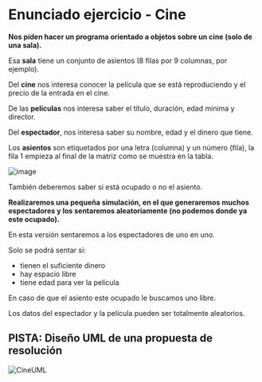 # Enunciado ejercicio - Cine

**Nos piden hacer un programa orientado a objetos sobre un cine (solo de una sala).**

Esa **sala** tiene un conjunto de asientos (8 filas por 9 columnas, por ejemplo).

Del **cine** nos interesa conocer la película que se está reproduciendo y el precio de la entrada en el cine.

De las **películas** nos interesa saber el título, duración, edad mínima y director.

Del **espectador**, nos interesa saber su nombre, edad y el dinero que tiene.

Los **asientos** son etiquetados por una letra (columna) y un número (fila), la fila 1 empieza al final de la matriz como se muestra en la tabla. 

![image](https://user-images.githubusercontent.com/91023374/145814769-1b1c51d1-db20-47d4-ab2c-41bf664010cc.png)


También deberemos saber si está ocupado o no el asiento.


**Realizaremos una pequeña simulación, en el que generaremos muchos espectadores y los sentaremos aleatoriamente (no podemos donde ya este ocupado).**

En esta versión sentaremos a los espectadores de uno en uno.

Solo se podrá sentar si:

- tienen el suficiente dinero
- hay espacio libre
- tiene edad para ver la película
 
En caso de que el asiento este ocupado le buscamos uno libre.

Los datos del espectador y la película pueden ser totalmente aleatorios.

## PISTA: Diseño UML de una propuesta de resolución

![CineUML](https://user-images.githubusercontent.com/91023374/148836581-f4b5eaf8-9e51-4927-b458-746a6910d9c9.png)

